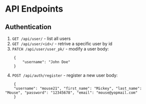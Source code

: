 # API Endpoints
## Authentication
1. `GET /api/user/` - list all users
2. `GET /api/user/<id>/` - retrive a specific user by id
3. `PATCH /api/user/user_pk/` - modify a user
body:
```
    {
        "username": "John Doe"
    }
```

4. `POST /api/auth/register` - register a new user
body:
```
    {
    "username": "mouse21", "first_name": "Mickey", "last_name": "Mouse", "password": "12345678", "email": "mouse@yopmail.com"
    }
```